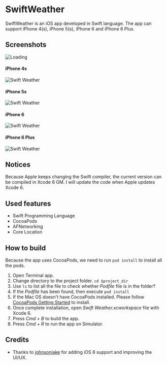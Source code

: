 SwiftWeather
============

SwiftWeather is an iOS app developed in Swift language. The app can support iPhone 4(s), iPhone 5(s), iPhone 6 and iPhone 6 Plus.

## Screenshots
![Loading](https://raw.githubusercontent.com/JakeLin/SwiftWeather/master/screenshots/loading-33.png)


#### iPhone 4s
![Swift Weather](https://raw.githubusercontent.com/JakeLin/SwiftWeather/master/screenshots/4s-smallsize.png)

#### iPhone 5s
![Swift Weather](https://raw.githubusercontent.com/JakeLin/SwiftWeather/master/screenshots/5s-smallsize.png)


#### iPhone 6
![Swift Weather](https://raw.githubusercontent.com/JakeLin/SwiftWeather/master/screenshots/6-smallsize.png)


#### iPhone 6 Plus
![Swift Weather](https://raw.githubusercontent.com/JakeLin/SwiftWeather/master/screenshots/6plus-smallsize.png)

## Notices
Because Apple keeps changing the Swift compiler, the current version can be compiled in Xcode 6 GM. I will update the code when Apple updates Xcode 6.
 
## Used features
* Swift Programming Language
* CocoaPods
* AFNetworking
* Core Location


## How to build
Because the app uses CocoaPods, we need to run `pod install` to install all the pods.

1. Open Terminal app.
2. Change directory to the project folder. `cd $project_dir`
3. Use `ls` to list all the file to check whether *Podfile* file is in the folder? 
4. If the *Podfile* has been found, then execute `pod install`
5. If the Mac OS doesn't have CocoaPods installed. Please follow [CocoaPods Getting Started](http://guides.cocoapods.org/using/getting-started.html) to install.
6. Once complete installation, open *Swift Weather.xcworkspace* file with Xcode 6.
7. Press *Cmd + B* to build the app.
8. Press *Cmd + R* to run the app on Simulator.

## Credits
* Thanks to [johnsonjake](https://github.com/johnsonjake) for adding iOS 8 support and improving the UI/UX.
